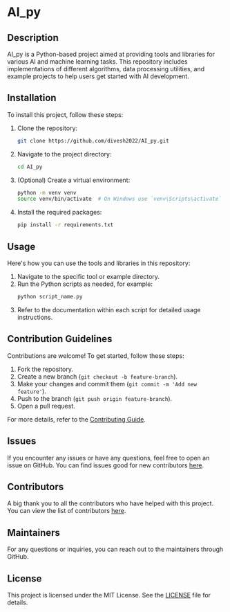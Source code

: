 # AI_py

## Description
AI_py is a Python-based project aimed at providing tools and libraries for various AI and machine learning tasks. This repository includes implementations of different algorithms, data processing utilities, and example projects to help users get started with AI development.

## Installation
To install this project, follow these steps:
1. Clone the repository:
    ```sh
    git clone https://github.com/divesh2022/AI_py.git
    ```
2. Navigate to the project directory:
    ```sh
    cd AI_py
    ```
3. (Optional) Create a virtual environment:
    ```sh
    python -m venv venv
    source venv/bin/activate  # On Windows use `venv\Scripts\activate`
    ```
4. Install the required packages:
    ```sh
    pip install -r requirements.txt
    ```

## Usage
Here's how you can use the tools and libraries in this repository:
1. Navigate to the specific tool or example directory.
2. Run the Python scripts as needed, for example:
    ```sh
    python script_name.py
    ```
3. Refer to the documentation within each script for detailed usage instructions.

## Contribution Guidelines
Contributions are welcome! To get started, follow these steps:
1. Fork the repository.
2. Create a new branch (`git checkout -b feature-branch`).
3. Make your changes and commit them (`git commit -m 'Add new feature'`).
4. Push to the branch (`git push origin feature-branch`).
5. Open a pull request.

For more details, refer to the [Contributing Guide](CONTRIBUTING.md).

## Issues
If you encounter any issues or have any questions, feel free to open an issue on GitHub. You can find issues good for new contributors [here](https://github.com/divesh2022/AI_py/issues?q=is%3Aissue+is%3Aopen+label%3Agood+first+issue).

## Contributors
A big thank you to all the contributors who have helped with this project. You can view the list of contributors [here](https://github.com/divesh2022/AI_py/graphs/contributors).

## Maintainers
For any questions or inquiries, you can reach out to the maintainers through GitHub.

## License
This project is licensed under the MIT License. See the [LICENSE](LICENSE) file for details.
